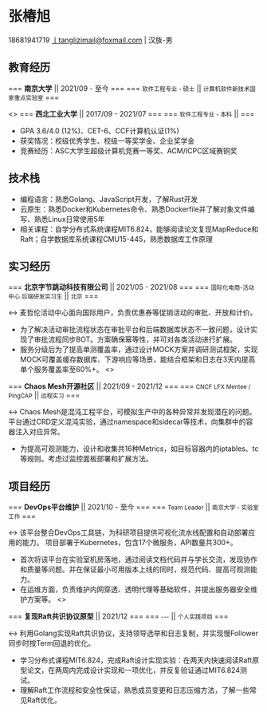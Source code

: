 # 张椿旭
<span> 18681941719 丨tanglizimail@foxmail.com | 汉族-男 </span>

## 教育经历

=== <strong>南京大学</strong> || 2021/09 - 至今 ===
=== <small>软件工程专业 - 硕士</small> || <small>计算机软件新技术国家重点实验室</small> ===


<>
=== <strong>西北工业大学</strong> || 2017/09 - 2021/07 ===
=== <small>软件工程专业 - 本科</small> || ===

- GPA 3.6/4.0 (12%)、CET-6、CCF计算机认证(1%)
- 获奖情况：校级优秀学生、校级一等奖学金、企业奖学金
- 竞赛经历：ASC大学生超级计算机竞赛一等奖、ACM/ICPC区域赛铜奖

## 技术栈

- 编程语言：熟悉Golang、JavaScript开发，了解Rust开发
- 云原生：熟悉Docker和Kubernetes命令、熟悉Dockerfile并了解对象文件编写、熟悉Linux日常使用5年
- 相关课程：自学分布式系统课程MIT6.824，能够阅读论文复现MapReduce和Raft；自学数据库系统课程CMU15-445，熟悉数据库工作原理

## 实习经历

=== <strong>北京字节跳动科技有限公司</strong> || 2021/05 - 2021/08 ===
=== <small>国际化电商-活动中心 后端研发实习生</small> || <small>北京</small> ===

<->
麦哲伦活动中心面向国际用户，负责优惠券等促销活动的审批、开放和计价。

- 为了解决活动审批流程状态在审批平台和后端数据库状态不一致问题，设计实现了审批流程同步BOT。方案确保幂等性，并可对各类活动进行扩展。
- 服务分级后为了提高单测覆盖率，通过设计MOCK方案并调研测试框架，实现MOCK可覆盖缓存数据库、下游响应等场景，能结合框架和日志在3天内提高单个服务覆盖率至60%+。
<>

=== <strong>Chaos Mesh开源社区</strong> || 2021/09 - 2021/12 ===
=== <small>CNCF LFX Mentee / PingCAP</small> || <small>远程实习</small> ===

<->
Chaos Mesh是混沌工程平台，可模拟生产中的各种异常并发现潜在的问题。
平台通过CRD定义混沌实验，通过namespace和sidecar等技术，向集群中的容器注入对应异常。

- 为提高可观测能力，设计和收集共16种Metrics，如目标容器内的iptables、tc等规则。考虑过监控面板部署和扩展方法。


## 项目经历

=== <strong>DevOps平台维护</strong> || 2021/10 - 至今 ===
=== <small>Team Leader</small> || <small>南京大学 - 实验室工作</small> ===

<->
该平台整合DevOps工具链，为科研项目提供可视化流水线配置和自动部署应用的能力。
项目部署于Kubernetes，包含17个微服务，API数量共300+。

- 首次将该平台在实验室机房落地，通过阅读文档代码并与学长交流，发现协作和质量等问题。并在保证最小可用版本上线的同时，规范代码、提高可观测能力。
- 在运维方面，负责维护内网穿透、透明代理等基础软件，并提出服务器安全维护方案等。
<>

=== <strong>复现Raft共识协议原型</strong> || 2021/12 ===
=== <small>---</small> || <small>个人实践项目</small> ===

<->
利用Golang实现Raft共识协议，支持领导选举和日志复制，并实现慢Follower同步时按Term回退的优化。

- 学习分布式课程MIT6.824，完成Raft设计实现实验：在两天内快速阅读Raft原型论文，在两周内完成设计实现和一项优化，并反复验证通过MIT6.824测试。
- 理解Raft工作流程和安全性保证，熟悉成员变更和日志压缩方法，了解一些常见Raft优化。
